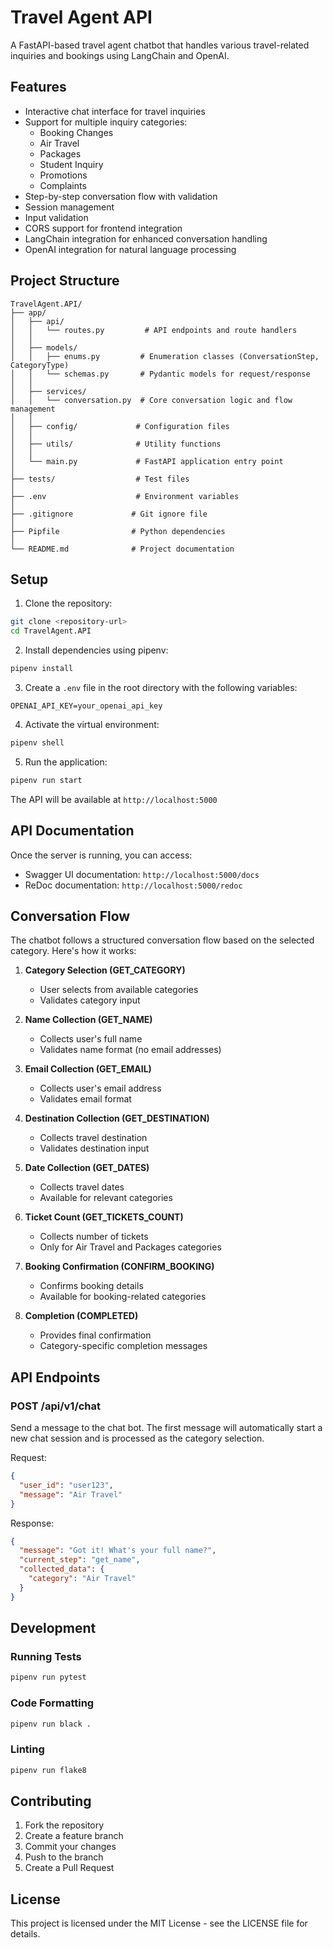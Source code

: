 # Travel Agent API

A FastAPI-based travel agent chatbot that handles various travel-related inquiries and bookings using LangChain and OpenAI.

## Features

- Interactive chat interface for travel inquiries
- Support for multiple inquiry categories:
  - Booking Changes
  - Air Travel
  - Packages
  - Student Inquiry
  - Promotions
  - Complaints
- Step-by-step conversation flow with validation
- Session management
- Input validation
- CORS support for frontend integration
- LangChain integration for enhanced conversation handling
- OpenAI integration for natural language processing

## Project Structure

```
TravelAgent.API/
├── app/
│   ├── api/
│   │   └── routes.py         # API endpoints and route handlers
│   │
│   ├── models/
│   │   ├── enums.py         # Enumeration classes (ConversationStep, CategoryType)
│   │   └── schemas.py       # Pydantic models for request/response
│   │
│   ├── services/
│   │   └── conversation.py  # Core conversation logic and flow management
│   │
│   ├── config/             # Configuration files
│   │
│   ├── utils/              # Utility functions
│   │
│   └── main.py             # FastAPI application entry point
│
├── tests/                  # Test files
│
├── .env                    # Environment variables
│
├── .gitignore             # Git ignore file
│
├── Pipfile                # Python dependencies
│
└── README.md              # Project documentation
```

## Setup

1. Clone the repository:

```bash
git clone <repository-url>
cd TravelAgent.API
```

2. Install dependencies using pipenv:

```bash
pipenv install
```

3. Create a `.env` file in the root directory with the following variables:

```
OPENAI_API_KEY=your_openai_api_key
```

4. Activate the virtual environment:

```bash
pipenv shell
```

5. Run the application:

```bash
pipenv run start
```

The API will be available at `http://localhost:5000`

## API Documentation

Once the server is running, you can access:

- Swagger UI documentation: `http://localhost:5000/docs`
- ReDoc documentation: `http://localhost:5000/redoc`

## Conversation Flow

The chatbot follows a structured conversation flow based on the selected category. Here's how it works:

1. **Category Selection (GET_CATEGORY)**
   - User selects from available categories
   - Validates category input

2. **Name Collection (GET_NAME)**
   - Collects user's full name
   - Validates name format (no email addresses)

3. **Email Collection (GET_EMAIL)**
   - Collects user's email address
   - Validates email format

4. **Destination Collection (GET_DESTINATION)**
   - Collects travel destination
   - Validates destination input

5. **Date Collection (GET_DATES)**
   - Collects travel dates
   - Available for relevant categories

6. **Ticket Count (GET_TICKETS_COUNT)**
   - Collects number of tickets
   - Only for Air Travel and Packages categories

7. **Booking Confirmation (CONFIRM_BOOKING)**
   - Confirms booking details
   - Available for booking-related categories

8. **Completion (COMPLETED)**
   - Provides final confirmation
   - Category-specific completion messages

## API Endpoints

### POST /api/v1/chat

Send a message to the chat bot. The first message will automatically start a new chat session and is processed as the category selection.

Request:

```json
{
  "user_id": "user123",
  "message": "Air Travel"
}
```

Response:

```json
{
  "message": "Got it! What's your full name?",
  "current_step": "get_name",
  "collected_data": {
    "category": "Air Travel"
  }
}
```

## Development

### Running Tests

```bash
pipenv run pytest
```

### Code Formatting

```bash
pipenv run black .
```

### Linting

```bash
pipenv run flake8
```

## Contributing

1. Fork the repository
2. Create a feature branch
3. Commit your changes
4. Push to the branch
5. Create a Pull Request

## License

This project is licensed under the MIT License - see the LICENSE file for details.
